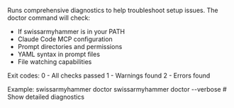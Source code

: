 Runs comprehensive diagnostics to help troubleshoot setup issues.
The doctor command will check:

- If swissarmyhammer is in your PATH
- Claude Code MCP configuration
- Prompt directories and permissions
- YAML syntax in prompt files
- File watching capabilities

Exit codes:
  0 - All checks passed
  1 - Warnings found
  2 - Errors found

Example:
  swissarmyhammer doctor
  swissarmyhammer doctor --verbose    # Show detailed diagnostics